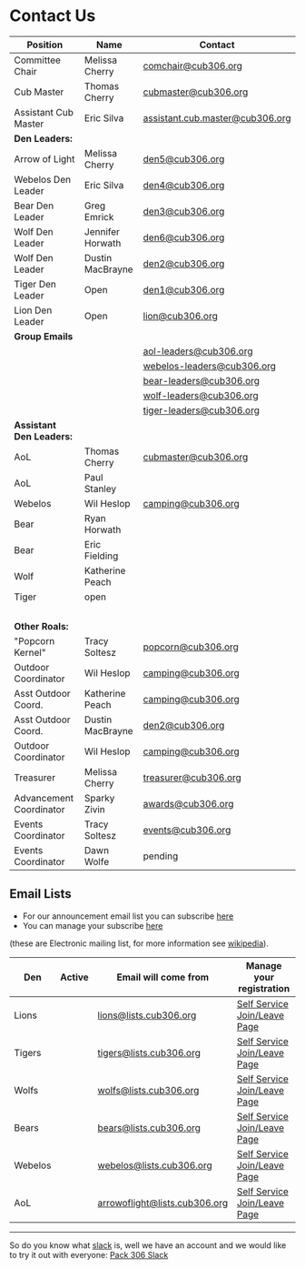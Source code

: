 # Contact Us #

<style>
h3{margin-bottom:0.25em;margin-left:0.25em;text-decoration:underline;}
p{margin-bottom:0.25em;margin-top:0.25em;}
</style>
 
| Position            | Name             | Contact                              |
| ------------------- | ---------------  | ------------------------------------ |
| Committee Chair     | Melissa Cherry   | [comchair@cub306.org](mailto:comchair@cub306.org)|
| Cub Master          | Thomas Cherry    | [cubmaster@cub306.org](mailto:cubmaster@cub306.org) |
| Assistant Cub Master| Eric Silva       | [assistant.cub.master@cub306.org](mailto:assistant.cub.master@cub306.org) |
| **Den Leaders:**    |                  | |
| Arrow of Light      | Melissa Cherry   | [den5@cub306.org](mailto:den5@cub306.org) |
| Webelos Den Leader  | Eric Silva       | [den4@cub306.org](mailto:den4@cub306.org) |
| Bear Den Leader     | Greg Emrick      | [den3@cub306.org](mailto:den3@cub306.org) |
| Wolf Den Leader     | Jennifer Horwath | [den6@cub306.org](mailto:den6@cub306.org)
| Wolf Den Leader     | Dustin MacBrayne | [den2@cub306.org](mailto:den2@cub306.org) |
| Tiger Den Leader    | Open             | [den1@cub306.org](mailto:den1@cub306.org) |
| Lion Den Leader     | Open             | [lion@cub306.org](mailto:lion@cub306.org) |
| **Group Emails**    |                  |
|                     | | aol-leaders@cub306.org
|                     | | webelos-leaders@cub306.org
|                     | | bear-leaders@cub306.org
|                     | | wolf-leaders@cub306.org
|                     | | tiger-leaders@cub306.org
| **Assistant Den Leaders:** |           |
| AoL                 | Thomas Cherry    | [cubmaster@cub306.org](mailto:cubmaster@cub306.org)
| AoL                 | Paul Stanley     |
| Webelos             | Wil Heslop       | [camping@cub306.org](mailto:camping@cub306.org) |
| Bear                | Ryan Horwath     | 
| Bear                | Eric Fielding    |
| Wolf                | Katherine Peach  |
| Tiger               | open
| &nbsp;
| **Other Roals:**    |                  |
| "Popcorn Kernel"    | Tracy Soltesz    | [popcorn@cub306.org](mailto:popcorn@cub306.org) |
| Outdoor Coordinator | Wil Heslop       | [camping@cub306.org](mailto:camping@cub306.org) |
| Asst Outdoor Coord. | Katherine Peach  | [camping@cub306.org](mailto:camping@cub306.org) |
| Asst Outdoor Coord. | Dustin MacBrayne | [den2@cub306.org](mailto:den2@cub306.org) |
| Outdoor Coordinator | Wil Heslop       | [camping@cub306.org](mailto:camping@cub306.org) |
| Treasurer           | Melissa Cherry   | [treasurer@cub306.org](mailto:treasurer@cub306.org) |
| Advancement Coordinator| Sparky Zivin  | [awards@cub306.org](mailto:awards@cub306.org) |
| Events Coordinator  | Tracy Soltesz    | [events@cub306.org](mailto:events@cub306.org) |
| Events Coordinator  | Dawn Wolfe       | pending |

## Email Lists

* For our announcement email list you can subscribe [here](subscribe.md)
* You can manage your subscribe [here](http://lists.cub306.org/listinfo.cgi/talk-cub306.org)

(these are Electronic mailing list, for more information see [wikipedia](https://en.wikipedia.org/wiki/Electronic_mailing_list)).

| Den     | Active | Email will come from          | Manage your registration |
| ------- | ------ | ----------------------------- | ------------------------ |
| Lions   |        | lions@lists.cub306.org        | [Self Service Join/Leave Page](http://lists.cub306.org/listinfo.cgi/lions-cub306.org)   |
| Tigers  |        | tigers@lists.cub306.org       | [Self Service Join/Leave Page](http://lists.cub306.org/listinfo.cgi/tigers-cub306.org)  |
| Wolfs   |        | wolfs@lists.cub306.org        | [Self Service Join/Leave Page](http://lists.cub306.org/listinfo.cgi/wolfs-cub306.org)   |
| Bears   |        | bears@lists.cub306.org        | [Self Service Join/Leave Page](http://lists.cub306.org/listinfo.cgi/bears-cub306.org)   |
| Webelos |        | webelos@lists.cub306.org      | [Self Service Join/Leave Page](http://lists.cub306.org/listinfo.cgi/webelos-cub306.org) |
| AoL     |        | arrowoflight@lists.cub306.org | [Self Service Join/Leave Page](http://lists.cub306.org/listinfo.cgi/wolfs-cub306.org)   |

----

So do you know what [slack](https://slack.com) is, well we have an account and we would like to try it out with everyone:
[<i class="fab fa-slack-hash"></i>Pack 306 Slack](https://cubscoutpack306.slack.com/)

